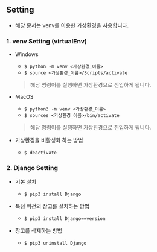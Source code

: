 ## Setting

- 해당 문서는 venv를 이용한 가상환경을 사용합니다.

### 1. venv Setting (virtualEnv)

- Windows

    - ``` $ python -m venv <가상환경_이름> ```
    - ``` $ source <가상환경_이름>/Scripts/activate ```
    > 해당 명령어를 실행하면 가상환경으로 진입하게 됩니다.

- MacOS

    - ``` $ python3 -m venv <가상환경_이름> ```
    - ``` $ sources <가상환경_이름>/bin/activate ```
    > 해당 명령어를 실행하면 가상환경으로 진입하게 됩니다.

- 가상환경을 비활성화 하는 방법
    - ```$ deactivate```

### 2. Django Setting

- 기본 설치
    - ``` $ pip3 install Django ```

- 특정 버전의 장고를 설치하는 방법

    - ```$ pip3 install Django==version```

- 장고를 삭제하는 방법

    - ```$ pip3 uninstall Django```